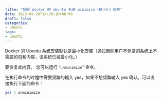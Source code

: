 ```yaml
---
title: "解除 docker 的 ubuntu 系统 minimize（最小化）限制"
date: 2023-08-28T14:29:10+08:00
draft: false
categories: 
- ubuntu
tags:
- ubuntu
---
```


Docker 的 Ubuntu 系统安装默认是最小化安装（通过删除用户不登录的系统上不需要的包和内容，该系统已被最小化。）

要恢复此内容， 您可以运行 “`unminimize`” 命令。

在执行命令的过程中需要频繁的输入 yes，如果不想频繁输入 yes 确认，可以直接执行下面的命令：

```bash
yes | unminimize
```
